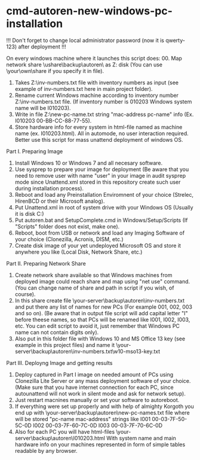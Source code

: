 # cmd-autoren-new-windows-pc-installation
!!! Don't forget to change local administrator password (now it is qwerty-123) after deployment !!!

On every windows machine where it launches this script does: 
00. Map network share \\ushare\backup\autoren\ as Z: disk (You can use \\your\own\share if you specify it in file).
01. Takes Z:\inv-numbers.txt file with inventory numbers as input (see example of inv-numbers.txt here in main project folder). 
02. Rename current Windows machine according to inventory number Z:\inv-numbers.txt file. (If inventory number is 010203 Windows system name will be I010203).
03. Write in file Z:\new-pc-name.txt string "mac-address pc-name" info (Ex. I010203 00-BB-CC-88-77-55).
04. Store hardware info for every system in html-file named as machine name (ex. I010203.html).
All in automode, no user interaction required. Better use this script for mass unattend deployment of windows OS.

Part I. Preparing Image
01. Install Windows 10 or Windows 7 and all necesary software.
02. Use sysprep to prepare your image for deployment
(Be aware that you need to remove user with name "user" in your image in audit sysprep mode since Unattend.xml stored in this repository create such user during installation process).
03. Reboot and load any Preinstallation Enviromnent of your choice (Strelec, HirenBCD or their Microsoft analog).
04. Put Unattend.xml in root of system drive with your Windows OS (Usually it is disk C:)
05. Put autoren.bat and SetupComplete.cmd in Windows/Setup/Scripts (If "Scripts" folder does not exist, make one).
06. Reboot, boot from USB or network and load any Imaging Software of your choice (Clonezilla, Acronis, DISM, etc.) 
07. Create disk image of your yet undeployed Microsoft OS and store it anywhere you like (Local Disk, Network Share, etc.)

Part II. Preparing Network Share
01. Create network share available so that Windows machines from deployed image could reach share and map using "net use" command. (You can change name of share and path in script if you wish, of course).
02. In this share create file \\your-server\backup\autoren\inv-numbers.txt and put there any list of names for new PCs (For example 001, 002, 003 and so on).
(Be aware that in output file script will add capital letter "I" before theese names, so that PCs will be renamed like I001, I002, I003, etc. You can edit script to avoid it, just remember that Windows PC name can not contain digits only).
03. Also put in this folder file with Windows 10 and MS Office 13 key (see example in this project files) and name it \\your-server\backup\autoren\inv-numbers.txt\w10-mso13-key.txt

Part III. Deployng Image and getting results
01. Deploy captured in Part I image on needed amount of PCs using Clonezilla Lite Server or any mass deployment software of your choice.
(Make sure that you have internet connection for each PC, since autounattend will not work in silent mode and ask for network setup).
02. Just restart macnines manually or set your software to autoreboot.
03. If everything were set up properly and with help of almighty Korgoth you end up with \\your-server\backup\autoren\new-pc-names.txt file
where will be stored "pc-name mac-address" strings like 
I001 00-03-7F-50-5C-0D
I002 00-03-7F-60-7C-0D
I003 00-03-7F-70-6C-0D
04. Also for each PC you will have html-files \\your-server\backup\autoren\I010203.html
With system name and main hardware info on your machines represented in form of simple tables readable by any browser.
